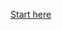 [Start here](http://nbviewer.jupyter.org/github/Paul-Cavailles/power_electronics_sizing/blob/master/00_Introduction.ipynb)